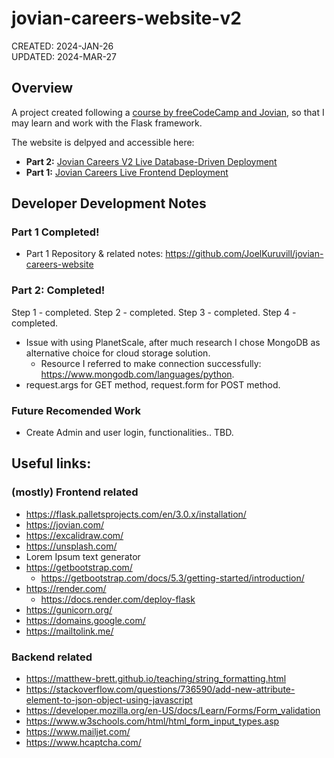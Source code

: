 # jovian-careers-website-v2
CREATED: 2024-JAN-26\
UPDATED: 2024-MAR-27

## Overview
A project created following a [course by freeCodeCamp and Jovian](https://www.freecodecamp.org/news/develop-database-driven-web-apps-with-python-flask-and-mysql/), so that I may learn and work with the Flask framework. 

The website is delpyed and accessible here: 
- **Part 2:** [Jovian Careers V2 Live Database-Driven Deployment](https://jovian-careers-website-v2-14w3.onrender.com)
- **Part 1:** [Jovian Careers Live Frontend Deployment](https://jovian-careers-website-594h.onrender.com)

## Developer Development Notes
### Part 1 Completed!
- Part 1 Repository & related notes: https://github.com/JoelKuruvill/jovian-careers-website

### Part 2: Completed!
Step 1 - completed.
Step 2 - completed.
Step 3 - completed.
Step 4 - completed.
- Issue with using PlanetScale, after much research I chose MongoDB as alternative choice for cloud storage solution.
  - Resource I referred to make connection successfully: https://www.mongodb.com/languages/python.
-  request.args for GET method, request.form for POST method.

### Future Recomended Work
- Create Admin and user login, functionalities.. TBD.

## Useful links:
### (mostly) Frontend related
- https://flask.palletsprojects.com/en/3.0.x/installation/
- https://jovian.com/
- https://excalidraw.com/
- https://unsplash.com/
- Lorem Ipsum text generator
- https://getbootstrap.com/
  - https://getbootstrap.com/docs/5.3/getting-started/introduction/
- https://render.com/
  - https://docs.render.com/deploy-flask 
- https://gunicorn.org/
- https://domains.google.com/
- https://mailtolink.me/

### Backend related
- https://matthew-brett.github.io/teaching/string_formatting.html
- https://stackoverflow.com/questions/736590/add-new-attribute-element-to-json-object-using-javascript
- https://developer.mozilla.org/en-US/docs/Learn/Forms/Form_validation
- https://www.w3schools.com/html/html_form_input_types.asp
- https://www.mailjet.com/
- https://www.hcaptcha.com/
